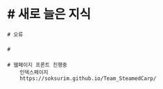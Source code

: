 # # 새로 늘은 지식
    # 오류
     

####
    # 
    
####
    # 웹페이지 프론트 진행중
        인덱스페이지
        https://soksurim.github.io/Team_SteamedCarp/
